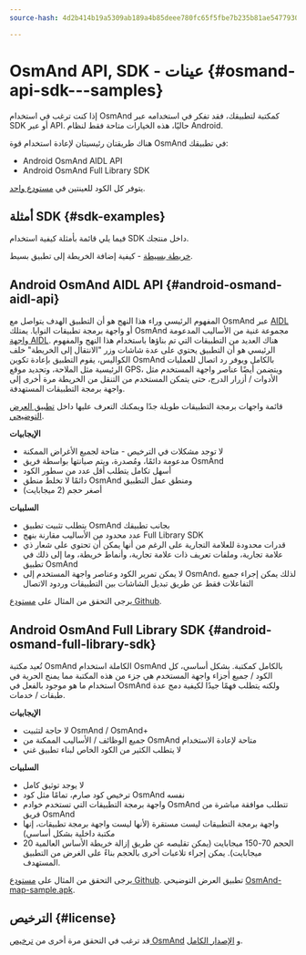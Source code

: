 ```yaml
---
source-hash: 4d2b414b19a5309ab189a4b85deee780fc65f5fbe7b235b81ae54779300d0e0a

---
```

# OsmAnd API, SDK - عينات {#osmand-api-sdk---samples}
إذا كنت ترغب في استخدام OsmAnd كمكتبة لتطبيقك، فقد تفكر في استخدامه عبر SDK أو عبر API. حاليًا، هذه الخيارات متاحة فقط لنظام Android.

هناك طريقتان رئيسيتان لإعادة استخدام قوة OsmAnd في تطبيقك:
- Android OsmAnd AIDL API
- Android OsmAnd Full Library SDK

يتوفر كل الكود للعينتين في [مستودع واحد](https://github.com/osmandapp/osmand-api-demo).

## أمثلة SDK {#sdk-examples}

فيما يلي قائمة بأمثلة كيفية استخدام SDK داخل منتجك.

[خريطة بسيطة](./add_mapview.md) - كيفية إضافة الخريطة إلى تطبيق بسيط.

## Android OsmAnd AIDL API {#android-osmand-aidl-api}
المفهوم الرئيسي وراء هذا النهج هو أن التطبيق الهدف يتواصل مع OsmAnd عبر [AIDL](https://developer.android.com/guide/components/aidl) أو واجهة برمجة تطبيقات النوايا. يمتلك OsmAnd مجموعة غنية من الأساليب المدعومة [واجهة AIDL](https://github.com/osmandapp/OsmAnd/blob/master/OsmAnd/src/net/osmand/aidl/IOsmAndAidlInterface.aidl). هناك العديد من التطبيقات التي تم بناؤها باستخدام هذا النهج والمفهوم الرئيسي هو أن التطبيق يحتوي على عدة شاشات وزر "الانتقال إلى الخريطة" خلف الكواليس، يقوم التطبيق بإعادة تكوين OsmAnd بالكامل ويوفر رد اتصال للعمليات الرئيسية مثل الملاحة، وتحديد موقع GPS، ويتضمن أيضًا عناصر واجهة المستخدم مثل الأدوات / أزرار الدرج، حتى يتمكن المستخدم من التنقل من الخريطة مرة أخرى إلى واجهة برمجة التطبيقات المستهدفة.

قائمة واجهات برمجة التطبيقات طويلة جدًا ويمكنك التعرف عليها داخل [تطبيق العرض التوضيحي](https://download.osmand.net/latest-night-build/OsmAnd-api-sample.apk).

**الإيجابيات**
- لا توجد مشكلات في الترخيص - متاحة لجميع الأغراض الممكنة
- مدعومة دائمًا، ومُصدرة، ويتم صيانتها بواسطة فريق OsmAnd
- أسهل تكامل يتطلب أقل عدد من سطور الكود
- دائمًا لا تخلط منطق OsmAnd ومنطق عمل التطبيق
- أصغر حجم (2 ميجابايت)

**السلبيات**
- يتطلب تثبيت تطبيق OsmAnd بجانب تطبيقك
- عدد محدود من الأساليب مقارنة بنهج Full Library SDK
- قدرات محدودة للعلامة التجارية على الرغم من أنها يمكن أن تحتوي على شعار ذي علامة تجارية، وملفات تعريف ذات علامة تجارية، وأنماط خريطة، وما إلى ذلك في تطبيق OsmAnd
- لا يمكن تمرير الكود وعناصر واجهة المستخدم إلى OsmAnd، لذلك يمكن إجراء جميع التفاعلات فقط عن طريق تبديل الشاشات بين التطبيقات وردود الاتصال

يرجى التحقق من المثال على [مستودع Github](https://github.com/osmandapp/osmand-api-demo/tree/master/OsmAnd-api-sample).

## Android OsmAnd Full Library SDK {#android-osmand-full-library-sdk}
تُعيد مكتبة OsmAnd الكاملة استخدام OsmAnd بالكامل كمكتبة. بشكل أساسي، كل الكود / جميع أجزاء واجهة المستخدم هي جزء من هذه المكتبة مما يمنح الحرية في استخدام ما هو موجود بالفعل في OsmAnd ولكنه يتطلب فهمًا جيدًا لكيفية دمج عدة طبقات / خدمات.

**الإيجابيات**
- لا حاجة لتثبيت OsmAnd / OsmAnd+
- جميع الوظائف / الأساليب الممكنة من OsmAnd متاحة لإعادة الاستخدام
- لا يتطلب الكثير من الكود الخاص لبناء تطبيق غني

**السلبيات**
- لا يوجد توثيق كامل
- ترخيص كود صارم، تمامًا مثل كود OsmAnd نفسه
- واجهة برمجة التطبيقات التي تستخدم خوادم OsmAnd تتطلب موافقة مباشرة من فريق OsmAnd
- واجهة برمجة التطبيقات ليست مستقرة (لأنها ليست واجهة برمجة تطبيقات، إنها مكتبة داخلية بشكل أساسي)
- الحجم 70-150 ميجابايت (يمكن تقليصه عن طريق إزالة خريطة الأساس العالمية 20 ميجابايت). يمكن إجراء تلاعبات أخرى بالحجم بناءً على الغرض من التطبيق المستهدف.

يرجى التحقق من المثال على [مستودع Github](https://github.com/osmandapp/osmand-api-demo/tree/master/OsmAnd-map-sample).
تطبيق العرض التوضيحي [OsmAnd-map-sample.apk](https://download.osmand.net/latest-night-build/OsmAnd-map-sample.apk).

## الترخيص {#license}
قد ترغب في التحقق مرة أخرى من [ترخيص OsmAnd](https://osmand.net/help-online/license) و [الإصدار الكامل](https://github.com/osmandapp/OsmAnd/blob/master/LICENSE).